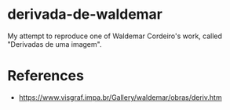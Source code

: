 # derivada-de-waldemar
My attempt to reproduce one of Waldemar Cordeiro's work, called "Derivadas de uma imagem".

# References
* https://www.visgraf.impa.br/Gallery/waldemar/obras/deriv.htm
